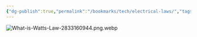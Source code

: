 ```yaml
---
{"dg-publish":true,"permalink":"/bookmarks/tech/electrical-laws/","tags":["diy","electronic","lifehack","tutorial"]}
---
```



![What-is-Watts-Law-2833160944.png.webp](/img/user/_resources/What-is-Watts-Law-2833160944.png.webp)
